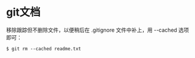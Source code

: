 git文档
===



移除跟踪但不删除文件，以便稍后在 .gitignore 文件中补上，用 --cached 选项即可：

```
$ git rm --cached readme.txt
```